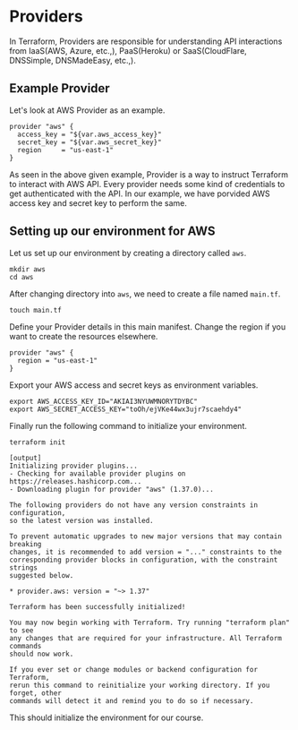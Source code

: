 # Providers
In Terraform, Providers are responsible for understanding API interactions from IaaS(AWS, Azure, etc.,), PaaS(Heroku) or SaaS(CloudFlare, DNSSimple, DNSMadeEasy, etc.,). 

## Example Provider
Let's look at AWS Provider as an example.

```
provider "aws" {
  access_key = "${var.aws_access_key}"
  secret_key = "${var.aws_secret_key}"
  region     = "us-east-1"
}
```

As seen in the above given example, Provider is a way to instruct Terraform to interact with AWS API. Every provider needs some kind of credentials to get authenticated with the API. In our example, we have porvided AWS access key and secret key to perform the same. 

## Setting up our environment for AWS
Let us set up our environment by creating a directory called `aws`.

```
mkdir aws
cd aws
```

After changing directory into `aws`, we need to create a file named `main.tf`.

```
touch main.tf
```

Define your Provider details in this main manifest. Change the region if you want to create the resources elsewhere.

```
provider "aws" {
  region = "us-east-1"
}
```

Export your AWS access and secret keys as environment variables.

```
export AWS_ACCESS_KEY_ID="AKIAI3NYUWMNORYTDYBC"
export AWS_SECRET_ACCESS_KEY="toOh/ejVKe44wx3ujr7scaehdy4"
```

Finally run the following command to initialize your environment.

```
terraform init

[output]
Initializing provider plugins...
- Checking for available provider plugins on https://releases.hashicorp.com...
- Downloading plugin for provider "aws" (1.37.0)...

The following providers do not have any version constraints in configuration,
so the latest version was installed.

To prevent automatic upgrades to new major versions that may contain breaking
changes, it is recommended to add version = "..." constraints to the
corresponding provider blocks in configuration, with the constraint strings
suggested below.

* provider.aws: version = "~> 1.37"

Terraform has been successfully initialized!

You may now begin working with Terraform. Try running "terraform plan" to see
any changes that are required for your infrastructure. All Terraform commands
should now work.

If you ever set or change modules or backend configuration for Terraform,
rerun this command to reinitialize your working directory. If you forget, other
commands will detect it and remind you to do so if necessary.
``` 
This should initialize the environment for our course.